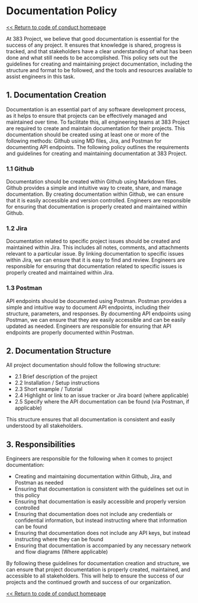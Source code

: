 # Documentation Policy

[<< Return to code of conduct homepage](https://github.com/383Project/engineering-code-of-conduct)

At 383 Project, we believe that good documentation is essential for the success of any project. It ensures that knowledge is shared, progress is tracked, and that stakeholders have a clear understanding of what has been done and what still needs to be accomplished. This policy sets out the guidelines for creating and maintaining project documentation, including the structure and format to be followed, and the tools and resources available to assist engineers in this task.

## 1. Documentation Creation
Documentation is an essential part of any software development process, as it helps to ensure that projects can be effectively managed and maintained over time. To facilitate this, all engineering teams at 383 Project are required to create and maintain documentation for their projects. This documentation should be created using at least one or more of the following methods: Github using MD files, Jira, and Postman for documenting API endpoints. The following policy outlines the requirements and guidelines for creating and maintaining documentation at 383 Project.

### 1.1 Github
Documentation should be created within Github using Markdown files. Github provides a simple and intuitive way to create, share, and manage documentation. By creating documentation within Github, we can ensure that it is easily accessible and version controlled. Engineers are responsible for ensuring that documentation is properly created and maintained within Github.

### 1.2 Jira
Documentation related to specific project issues should be created and maintained within Jira. This includes all notes, comments, and attachments relevant to a particular issue. By linking documentation to specific issues within Jira, we can ensure that it is easy to find and review. Engineers are responsible for ensuring that documentation related to specific issues is properly created and maintained within Jira.

### 1.3 Postman
API endpoints should be documented using Postman. Postman provides a simple and intuitive way to document API endpoints, including their structure, parameters, and responses. By documenting API endpoints using Postman, we can ensure that they are easily accessible and can be easily updated as needed. Engineers are responsible for ensuring that API endpoints are properly documented within Postman.

## 2. Documentation Structure
All project documentation should follow the following structure:

- 2.1 Brief description of the project
- 2.2 Installation / Setup instructions
- 2.3 Short example / Tutorial
- 2.4 Highlight or link to an issue tracker or Jira board (where applicable)
- 2.5 Specify where the API documentation can be found (via Postman, if applicable)

This structure ensures that all documentation is consistent and easily understood by all stakeholders.

## 3. Responsibilities
Engineers are responsible for the following when it comes to project documentation:

- Creating and maintaining documentation within Github, Jira, and Postman as needed
- Ensuring that documentation is consistent with the guidelines set out in this policy
- Ensuring that documentation is easily accessible and properly version controlled
- Ensuring that documentation does not include any credentials or confidential information, but instead instructing where that information can be found
- Ensuring that documentation does not include any API keys, but instead instructing where they can be found
- Ensuring that documentation is accompanied by any necessary network and flow diagrams (Where applicable)

By following these guidelines for documentation creation and structure, we can ensure that project documentation is properly created, maintained, and accessible to all stakeholders. This will help to ensure the success of our projects and the continued growth and success of our organization.

[<< Return to code of conduct homepage](https://github.com/383Project/engineering-code-of-conduct)
